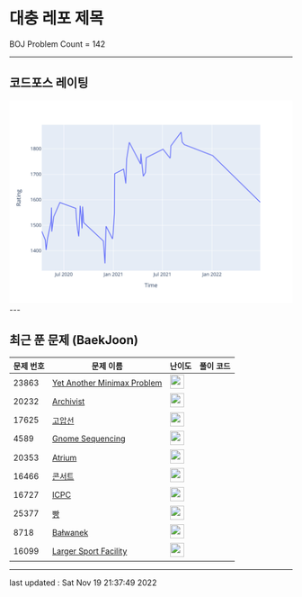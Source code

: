 # 대충 레포 제목

BOJ Problem Count = 142

---

## 코드포스 레이팅
[![Rating Graph](./cfStats.svg)](https://github.com/ingyu1008/Algorithm-Problem-Solving/blob/master/cfStats.html)---

## 최근 푼 문제 (BaekJoon)
| 문제 번호 | 문제 이름 | 난이도 | 풀이 코드 |
| --- | --- | --- | --- |
| 23863 | [Yet Another Minimax Problem](https://www.acmicpc.net/problem/23863) | <img height="25px" width="25px=" src="https://static.solved.ac/tier_small/24.svg"/> |  |
| 20232 | [Archivist](https://www.acmicpc.net/problem/20232) | <img height="25px" width="25px=" src="https://static.solved.ac/tier_small/2.svg"/> |  |
| 17625 | [고압선](https://www.acmicpc.net/problem/17625) | <img height="25px" width="25px=" src="https://static.solved.ac/tier_small/24.svg"/> |  |
| 4589 | [Gnome Sequencing](https://www.acmicpc.net/problem/4589) | <img height="25px" width="25px=" src="https://static.solved.ac/tier_small/2.svg"/> |  |
| 20353 | [Atrium](https://www.acmicpc.net/problem/20353) | <img height="25px" width="25px=" src="https://static.solved.ac/tier_small/2.svg"/> |  |
| 16466 | [콘서트](https://www.acmicpc.net/problem/16466) | <img height="25px" width="25px=" src="https://static.solved.ac/tier_small/5.svg"/> |  |
| 16727 | [ICPC](https://www.acmicpc.net/problem/16727) | <img height="25px" width="25px=" src="https://static.solved.ac/tier_small/2.svg"/> |  |
| 25377 | [빵](https://www.acmicpc.net/problem/25377) | <img height="25px" width="25px=" src="https://static.solved.ac/tier_small/2.svg"/> |  |
| 8718 | [Bałwanek](https://www.acmicpc.net/problem/8718) | <img height="25px" width="25px=" src="https://static.solved.ac/tier_small/2.svg"/> |  |
| 16099 | [Larger Sport Facility](https://www.acmicpc.net/problem/16099) | <img height="25px" width="25px=" src="https://static.solved.ac/tier_small/1.svg"/> |  |


---

last updated : Sat Nov 19 21:37:49 2022


